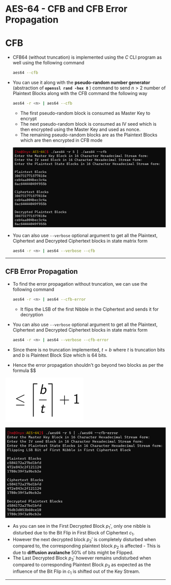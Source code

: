 # AES-64 - CFB and CFB Error Propagation

# CFB

- $\text{CFB}64$ (without truncation) is implemented using the $C$ CLI program as well using the following command
    
    ```bash
    aes64 --cfb
    ```
    
- You can use it along with the **pseudo-random number generator** (abstraction of **`openssl rand -hex 8`** ) command to send $n>2$ number of Plaintext Blocks along with the $\text{CFB}$ command the following way
    
    ```bash
    aes64 -r <n> | aes64 --cfb
    ```
    
    - The first pseudo-random block is consumed as Master Key to encrypt
    - The next pseudo-random block is consumed as $\text{IV}$ seed which is then encrypted  using the Master Key and used as nonce.
    - The remaining pseudo-random blocks are as the Plaintext Blocks which are then encrypted in $\text{CFB}$ mode
    
    ![CFB.png](../Pictures/cfb.png)
    
- You can also use `--verbose` optional argument to get all the Plaintext, Ciphertext and Decrypted Ciphertext blocks in state matrix form
    
    ```bash
    aes64 -r <n> | aes64 --verbose --cfb
    ```
    
---
## CFB Error Propagation

- To find the error propagation without truncation, we can use the following command
    
    ```bash
    aes64 -r <n> | aes64 --cfb-error
    ```
    
    - It flips the $\text{LSB}$ of the first Nibble in the Ciphertext and sends it for decryption
- You can also use `--verbose` optional argument to get all the Plaintext, Ciphertext and Decrypted Ciphertext blocks in state matrix form
    
    ```bash
    aes64 -r <n> | aes64 --verbose --cfb-error
    ```
    
- Since there is no truncation implemented, $t = b$ where $t$ is truncation bits and $b$ is Plaintext Block Size which is $64$ bits.
- Hence the error propagation shouldn't go beyond two blocks as per the formula
$$

![Screenshot from 2021-10-25 18-53-19.png](../Pictures/Screenshot_from_2021-10-25_18-53-19.png)

![CFB-Error_Propagation.png](../Pictures/cfb_error.png)

- As you can see in the First Decrypted Block $p_1'$, only one nibble is disturbed due to the Bit Flip in First Block of Ciphertext $c_1$.
- However the next decrypted block $p_2'$ is completely disturbed when compared to, the corresponding plaintext block $p_2$ is affected - This is due to **diffusion avalanche** $50\%$ of bits might be Flipped.
- The Last Decrypted Block $p_3'$ however remains undisturbed when compared to corresponding Plaintext Block $p_3$ as expected as the influence of the Bit Flip in $c_1$ is shifted out of the Key Stream.

---